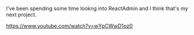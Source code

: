I've been spending some time lookng into ReactAdmin and I think that's my next project.

https://www.youtube.com/watch?v=wYpCWwD1oz0